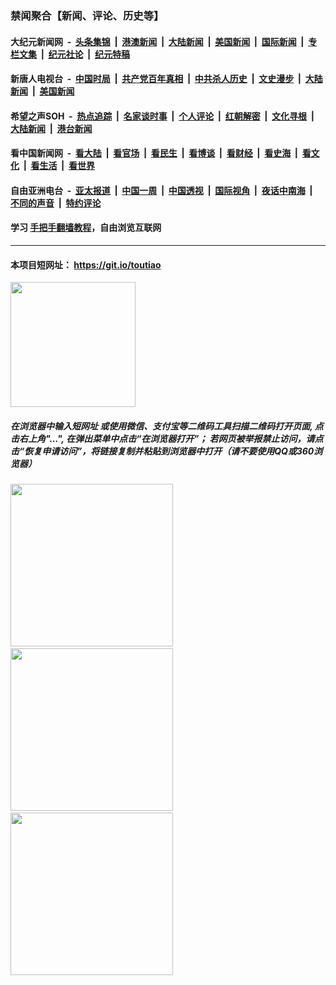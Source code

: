 ### 禁闻聚合【新闻、评论、历史等】

#### 大纪元新闻网 &nbsp;-&nbsp; [头条集锦](indexes/E头条集锦.md?t=02042201) &nbsp;|&nbsp; [港澳新闻](indexes/E港澳新闻.md?t=02042201)  &nbsp;|&nbsp; [大陆新闻](indexes/E大陆新闻.md?t=02042201) &nbsp;|&nbsp; [美国新闻](indexes/E美国新闻.md?t=02042201) &nbsp;|&nbsp; [国际新闻](indexes/E国际新闻.md?t=02042201) &nbsp;|&nbsp; [专栏文集](indexes/E专栏文集.md?t=02042201) &nbsp;|&nbsp; [纪元社论](indexes/E纪元社论.md?t=02042201) &nbsp;|&nbsp; [纪元特稿](indexes/E纪元特稿.md?t=02042201) 

#### 新唐人电视台 &nbsp;-&nbsp; [中国时局](indexes/N中国时局.md?t=02042201) &nbsp;|&nbsp; [共产党百年真相](indexes/N共产党百年真相.md?t=02042201) &nbsp;|&nbsp; [中共杀人历史](indexes/N中共杀人历史.md?t=02042201) &nbsp;|&nbsp; [文史漫步](indexes/N文史漫步.md?t=02042201) &nbsp;|&nbsp; [大陆新闻](indexes/N大陆新闻.md?t=02042201) &nbsp;|&nbsp; [美国新闻](indexes/N美国新闻.md?t=02042201)

#### 希望之声SOH &nbsp;-&nbsp; [热点追踪](indexes/H热点追踪.md?t=02042201) &nbsp;|&nbsp; [名家谈时事](indexes/H名家谈时事.md?t=02042201) &nbsp;|&nbsp; [个人评论](indexes/H个人评论.md?t=02042201)  &nbsp;|&nbsp; [红朝解密](indexes/H红朝解密.md?t=02042201) &nbsp;|&nbsp; [文化寻根](indexes/H文化寻根.md?t=02042201) &nbsp;|&nbsp; [大陆新闻](indexes/H大陆新闻.md?t=02042201) &nbsp;|&nbsp; [港台新闻](indexes/H港台新闻.md?t=02042201)

#### 看中国新闻网 &nbsp;-&nbsp; [看大陆](indexes/S看大陆.md?t=02042201) &nbsp;|&nbsp; [看官场](indexes/S看官场.md?t=02042201) &nbsp;|&nbsp; [看民生](indexes/S看民生.md?t=02042201)  &nbsp;|&nbsp; [看博谈](indexes/S看博谈.md?t=02042201) &nbsp;|&nbsp; [看财经](indexes/S看财经.md?t=02042201) &nbsp;|&nbsp; [看史海](indexes/S看史海.md?t=02042201) &nbsp;|&nbsp; [看文化](indexes/S看文化.md?t=02042201) &nbsp;|&nbsp; [看生活](indexes/S看生活.md?t=02042201) &nbsp;|&nbsp; [看世界](indexes/S看世界.md?t=02042201)

#### 自由亚洲电台 &nbsp;-&nbsp; [亚太报道](indexes/R亚太报道.md?t=02042201) &nbsp;|&nbsp; [中国一周](indexes/R中国一周.md?t=02042201) &nbsp;|&nbsp; [中国透视](indexes/R中国透视.md?t=02042201)  &nbsp;|&nbsp; [国际视角](indexes/R国际视角.md?t=02042201) &nbsp;|&nbsp; [夜话中南海](indexes/R夜话中南海.md?t=02042201) &nbsp;|&nbsp; [不同的声音](indexes/R不同的声音.md?t=02042201) &nbsp;|&nbsp; [特约评论](indexes/R特约评论.md?t=02042201)

#### 学习 [手把手翻墙教程](https://github.com/gfw-breaker/guides/wiki)，自由浏览互联网

----

#### 本项目短网址： https://git.io/toutiao
<img src="https://raw.githubusercontent.com/gfw-breaker/banned-news/master/scripts/img/qr.png" width="200px"/>  

##### 在浏览器中输入短网址 或使用微信、支付宝等二维码工具扫描二维码打开页面, 点击右上角"...", 在弹出菜单中点击“在浏览器打开”； 若网页被举报禁止访问，请点击“恢复申请访问”，将链接复制并粘贴到浏览器中打开（请不要使用QQ或360浏览器）

<img src="https://raw.githubusercontent.com/gfw-breaker/banned-news/master/scripts/img/1.png" width="260px"/> &nbsp; <img src="https://raw.githubusercontent.com/gfw-breaker/banned-news/master/scripts/img/2.png" width="260px"/> &nbsp; <img src="https://raw.githubusercontent.com/gfw-breaker/banned-news/master/scripts/img/3.png" width="260px"/>
